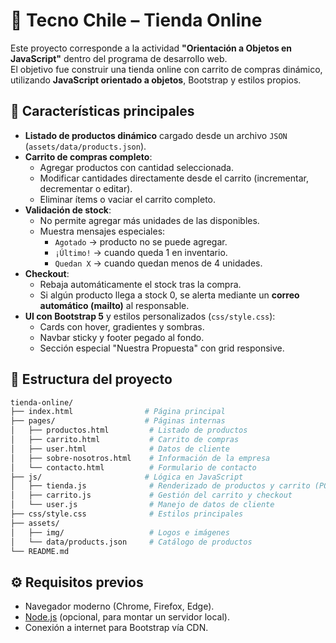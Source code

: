 # 🛒 Tecno Chile – Tienda Online

Este proyecto corresponde a la actividad **"Orientación a Objetos en JavaScript"** dentro del programa de desarrollo web.  
El objetivo fue construir una tienda online con carrito de compras dinámico, utilizando **JavaScript orientado a objetos**, Bootstrap y estilos propios.

## 🚀 Características principales

- **Listado de productos dinámico** cargado desde un archivo `JSON` (`assets/data/products.json`).
- **Carrito de compras completo**:
  - Agregar productos con cantidad seleccionada.
  - Modificar cantidades directamente desde el carrito (incrementar, decrementar o editar).
  - Eliminar ítems o vaciar el carrito completo.
- **Validación de stock**:
  - No permite agregar más unidades de las disponibles.
  - Muestra mensajes especiales:
    - `Agotado` → producto no se puede agregar.
    - `¡Último!` → cuando queda 1 en inventario.
    - `Quedan X` → cuando quedan menos de 4 unidades.
- **Checkout**:
  - Rebaja automáticamente el stock tras la compra.
  - Si algún producto llega a stock 0, se alerta mediante un **correo automático (mailto)** al responsable.
- **UI con Bootstrap 5** y estilos personalizados (`css/style.css`):
  - Cards con hover, gradientes y sombras.
  - Navbar sticky y footer pegado al fondo.
  - Sección especial "Nuestra Propuesta" con grid responsive.

## 📂 Estructura del proyecto

```bash
tienda-online/
├── index.html                # Página principal
├── pages/                    # Páginas internas
│   ├── productos.html         # Listado de productos
│   ├── carrito.html           # Carrito de compras
│   ├── user.html              # Datos de cliente
│   ├── sobre-nosotros.html    # Información de la empresa
│   └── contacto.html          # Formulario de contacto
├── js/                       # Lógica en JavaScript
│   ├── tienda.js              # Renderizado de productos y carrito (POO)
│   ├── carrito.js             # Gestión del carrito y checkout
│   └── user.js                # Manejo de datos de cliente
├── css/style.css              # Estilos principales
├── assets/
│   ├── img/                   # Logos e imágenes
│   └── data/products.json     # Catálogo de productos
└── README.md
```

## ⚙️ Requisitos previos

- Navegador moderno (Chrome, Firefox, Edge).
- [Node.js](https://nodejs.org/) (opcional, para montar un servidor local).
- Conexión a internet para Bootstrap vía CDN.